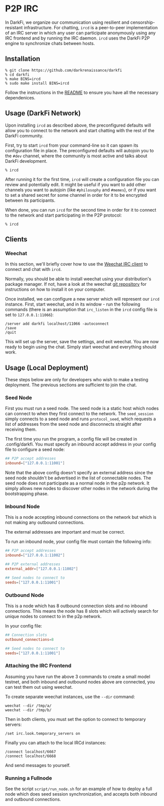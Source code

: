 # P2P IRC

In DarkFi, we organize our communication using resilient and
censorship-resistant infrastructure. For chatting, `ircd` is a
peer-to-peer implementation of an IRC server in which any user can
participate anonymously using any IRC frontend and by running the
IRC daemon. `ircd` uses the DarkFi P2P engine to synchronize chats
between hosts.


## Installation

```shell
% git clone https://github.com/darkrenaissance/darkfi 
% cd darkfi
% make BINS=ircd
% sudo make install BINS=ircd
```

Follow the instructions in the
[README](https://darkrenaissance.github.io/darkfi/index.html) to ensure
you have all the necessary dependenices.

## Usage (DarkFi Network)

Upon installing `ircd` as described above, the preconfigured defaults
will allow you to connect to the network and start chatting with the
rest of the DarkFi community.

First, try to start `ircd` from your command-line so it can spawn its
configuration file in place. The preconfigured defaults will autojoin
you to the `#dev` channel, where the community is most active and
talks about DarkFi development.

```shell
% ircd
```

After running it for the first time, `ircd` will create a configuration
file you can review and potentially edit. It might be useful if you
want to add other channels you want to autojoin (like `#philosophy`
and `#memes`), or if you want to set a shared secret for some channel
in order for it to be encrypted between its participants.

When done, you can run `ircd` for the second time in order for it to
connect to the network and start participating in the P2P protocol:

```shell
% ircd
```

## Clients

### Weechat

In this section, we'll briefly cover how to use the [Weechat IRC
client](https://github.com/weechat/weechat) to connect and chat with
`ircd`.

Normally, you should be able to install weechat using your
distribution's package manager. If not, have a look at the weechat
[git repository](https://github.com/weechat/weechat) for instructions
on how to install it on your computer.

Once installed, we can configure a new server which will represent our
`ircd` instance. First, start weechat, and in its window - run the
following commands (there is an assumption that `irc_listen` in the
`ircd` config file is set to `127.0.0.1:11066`):

```
/server add darkfi localhost/11066 -autoconnect
/save
/quit
```

This will set up the server, save the settings, and exit weechat.
You are now ready to begin using the chat. Simply start weechat
and everything should work.

## Usage (Local Deployment)

These steps below are only for developers who wish to make a testing
deployment. The previous sections are sufficient to join the chat.

### Seed Node

First you must run a seed node. The seed node is a static host which
nodes can connect to when they first connect to the network. The
`seed_session` simply connects to a seed node and runs `protocol_seed`,
which requests a list of addresses from the seed node and disconnects
straight after receiving them.

The first time you run the program, a config file will be created in
.config/darkfi. You must specify an inbound accept address in your
config file to configure a seed node:

```toml
## P2P accept addresses
inbound=["127.0.0.1:11001"]
```

Note that the above config doesn't specify an external address since
the seed node shouldn't be advertised in the list of connectable
nodes. The seed node does not participate as a normal node in the
p2p network. It simply allows new nodes to discover other nodes in
the network during the bootstrapping phase.

### Inbound Node

This is a node accepting inbound connections on the network but which
is not making any outbound connections.

The external addresses are important and must be correct.

To run an inbound node, your config file must contain the following
info:
		
```toml
## P2P accept addresses
inbound=["127.0.0.1:11002"]

## P2P external addresses
external_addr=["127.0.0.1:11002"]

## Seed nodes to connect to 
seeds=["127.0.0.1:11001"]
```
### Outbound Node

This is a node which has 8 outbound connection slots and no inbound
connections.  This means the node has 8 slots which will actively
search for unique nodes to connect to in the p2p network.

In your config file:

```toml
## Connection slots
outbound_connections=8

## Seed nodes to connect to 
seeds=["127.0.0.1:11001"]
```

### Attaching the IRC Frontend

Assuming you have run the above 3 commands to create a small model
testnet, and both inbound and outbound nodes above are connected,
you can test them out using weechat.

To create separate weechat instances, use the `--dir` command:

    weechat --dir /tmp/a/
    weechat --dir /tmp/b/

Then in both clients, you must set the option to connect to temporary
servers:

    /set irc.look.temporary_servers on

Finally you can attach to the local IRCd instances:

    /connect localhost/6667
    /connect localhost/6668

And send messages to yourself.

### Running a Fullnode

See the script `script/run_node.sh` for an example of how to deploy
a full node which does seed session synchronization, and accepts both
inbound and outbound connections.
